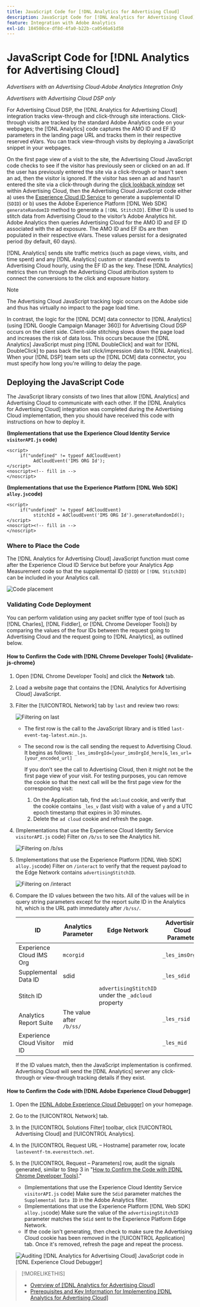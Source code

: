 ```yaml
---
title: JavaScript Code for [!DNL Analytics for Advertising Cloud]
description: JavaScript Code for [!DNL Analytics for Advertising Cloud]
feature: Integration with Adobe Analytics
exl-id: 184508ce-df8d-4fa0-b22b-ca0546a61d58
---
```

# JavaScript Code for [!DNL Analytics for Advertising Cloud]

*Advertisers with an Advertising Cloud-Adobe Analytics Integration Only*

*Advertisers with Advertising Cloud DSP only*

For Advertising Cloud DSP, the [!DNL Analytics for Advertising Cloud] integration tracks view-through and click-through site interactions. Click-through visits are tracked by the standard Adobe Analytics code on your webpages; the [!DNL Analytics] code captures the AMO ID and EF ID parameters in the landing page URL and tracks them in their respective reserved eVars. You can track view-through visits by deploying a JavaScript snippet in your webpages.

On the first page view of a visit to the site, the Advertising Cloud JavaScript code checks to see if the visitor has previously seen or clicked on an ad. If the user has previously entered the site via a click-through or hasn't seen an ad, then the visitor is ignored. If the visitor has seen an ad and hasn't entered the site via a click-through during the [click lookback window](/help/integrations/analytics/prerequisites.md#lookback-a4adc) set within Advertising Cloud, then the Advertising Cloud JavaScript code either a) uses the [Experience Cloud ID Service](https://experienceleague.adobe.com/docs/id-service/using/home.html) to generate a supplemental ID (`SDID`) or b) uses the Adobe Experience Platform [!DNL Web SDK] `generateRandomID` method to generate a `[!DNL StitchID]`. Either ID is used to stitch data from Advertising Cloud to the visitor’s Adobe Analytics hit. Adobe Analytics then queries Advertising Cloud for the AMO ID and EF ID associated with the ad exposure. The AMO ID and EF IDs are then populated in their respective eVars. These values persist for a designated period (by default, 60 days).

[!DNL Analytics] sends site traffic metrics (such as page views, visits, and time spent) and any [!DNL Analytics] custom or standard events to Advertising Cloud hourly, using the EF ID as the key. These [!DNL Analytics] metrics then run through the Advertising Cloud attribution system to connect the conversions to the click and exposure history.

>[!NOTE]
>
>The Advertising Cloud JavaScript tracking logic occurs on the Adobe side and thus has virtually no impact to the page load time.
>
>In contrast, the logic for the [!DNL DCM] data connector to [!DNL Analytics] (using [!DNL Google Campaign Manager 360]) for Advertising Cloud DSP occurs on the client side. Client-side stitching slows down the page load and increases the risk of data loss. This occurs because the [!DNL Analytics] JavaScript must ping [!DNL DoubleClick] and wait for [!DNL DoubleClick] to pass back the last click/impression data to [!DNL Analytics]. When your [!DNL DSP] team sets up the [!DNL DCM] data connector, you must specify how long you're willing to delay the page.

## Deploying the JavaScript Code

The JavaScript library consists of two lines that allow [!DNL Analytics] and Advertising Cloud to communicate with each other. If the [!DNL Analytics for Advertising Cloud] integration was completed during the Advertising Cloud implementation, then you should have received this code with instructions on how to deploy it.

**(Implementations that use the Experience Cloud Identity Service `visitorAPI.js` code)**

```
<script>
     if("undefined" != typeof AdCloudEvent) 
          AdCloudEvent('IMS ORG Id');
</script>
<noscript><!-- fill in -->
</noscript>
```

**(Implementations that use the Experience Platform [!DNL Web SDK] `alloy.js`code)**

```
<script>
     if("undefined" != typeof AdCloudEvent) 
          stitchId = AdCloudEvent('IMS ORG Id').generateRandomId();
</script>
<noscript><!-- fill in -->
</noscript>
```

### Where to Place the Code

The [!DNL Analytics for Advertising Cloud] JavaScript function must come after the Experience Cloud ID Service but before your Analytics App Measurement code so that the supplemental ID (`SDID`) or `[!DNL StitchID]` can be included in your Analytics call.

![Code placement](/help/integrations/assets/a4adc-code-placement.png)

### Validating Code Deployment

You can perform validation using any packet sniffer type of tool (such as [!DNL Charles], [!DNL Fiddler], or [!DNL Chrome Developer Tools]) by comparing the values of the four IDs between the request going to Advertising Cloud and the request going to [!DNL Analytics], as outlined below.

#### How to Confirm the Code with [!DNL Chrome Developer Tools] {#validate-js-chrome}

1. Open [!DNL Chrome Developer Tools] and click the **Network** tab.

1. Load a website page that contains the [!DNL Analytics for Advertising Cloud] JavaScript.

1. Filter the [!UICONTROL Network] tab by `last` and review two rows:

     ![Filtering on last](/help/integrations/assets/a4adc-code-validation-filter-last.png)

     * The first row is the call to the JavaScript library and is titled `last-event-tag-latest.min.js`.
     * The second row is the call sending the request to Advertising Cloud. It begins as follows: `_les_imsOrgId=[your_imsOrgId_here]&_les_url=[your_encoded_url]`
     
         If you don't see the call to Advertising Cloud, then it might not be the first page view of your visit. For testing purposes, you can remove the cookie so that the next call will be the first page view for the corresponding visit:
         
          1. On the Application tab, find the `adcloud` cookie, and verify that the cookie contains `_les_v` (last visit) with a value of `y` and a UTC epoch timestamp that expires in 30 minutes.
          1. Delete the `ad cloud` cookie and refresh the page.

1. (Implementations that use the Experience Cloud Identity Service `visitorAPI.js` code) Filter on `/b/ss` to see the Analytics hit.

     ![Filtering on `/b/ss`](/help/integrations/assets/a4adc-code-validation-filter-bss.png)

1.	(Implementations that use the Experience Platform [!DNL Web SDK] `alloy.js`code) Filter on `/interact` to verify that the request payload to the Edge Network contains `advertisingStitchID`.

     ![Filtering on `/interact`](/help/integrations/assets/a4adc-code-validation-filter-interact.png)

1. Compare the ID values between the two hits. All of the values will be in query string parameters except for the report suite ID in the Analytics hit, which is the URL path immediately after `/b/ss/`.

     | ID | Analytics Parameter | Edge Network | Advertising Cloud Parameter |
     | --- | --- | --- | --- |
     | Experience Cloud IMS Org | `mcorgid` |  | `_les_imsOrgid` |
     | Supplemental Data ID | sdid |  | `_les_sdid` |
     | Stitch ID |   | `advertisingStitchID` under the `_adcloud` property <!-- ???  -->  |  |
     | Analytics Report Suite | The value after `/b/ss/` | | `_les_rsid` |
     | Experience Cloud Visitor ID | mid |  | `_les_mid` |

     If the ID values match, then the JavaScript implementation is confirmed. Advertising Cloud will send the [!DNL Analytics] server any click-through or view-through tracking details if they exist.

#### How to Confirm the Code with [!DNL Adobe Experience Cloud Debugger]

1. Open the [[!DNL Adobe Experience Cloud Debugger]](https://experienceleague.adobe.com/docs/debugger/using/run-debugger.html) on your homepage.
1. Go to the [!UICONTROL Network] tab.
1. In the [!UICONTROL Solutions Filter] toolbar, click [!UICONTROL Advertising Cloud] and [!UICONTROL Analytics].
1. In the [!UICONTROL Request URL – Hostname] parameter row, locate `lasteventf-tm.everesttech.net`.
1. In the [!UICONTROL Request – Parameters] row, audit the signals generated, similar to Step 3 in "[How to Confirm the Code with [!DNL Chrome Developer Tools]](#validate-js-chrome)."
     * (Implementations that use the Experience Cloud Identity Service `visitorAPI.js` code) Make sure the `Sdid` parameter matches the `Supplemental Data ID` in the Adobe Analytics filter.
     * (Implementations that use the Experience Platform [!DNL Web SDK] `alloy.js`code) Make sure the value of the `advertisingStitchID` parameter matches the `Sdid` sent to the Experience Platform Edge Network.
     * If the code isn't generating, then check to make sure the Advertising Cloud cookie has been removed in the [!UICONTROL Application] tab. Once it's removed, refresh the page and repeat the process.

     ![Auditing [!DNL Analytics for Advertising Cloud] JavaScript code in [!DNL Experience Cloud Debugger]](/help/integrations/assets/a4adc-js-audit-debugger.png)

>[!MORELIKETHIS]
>
>* [Overview of [!DNL Analytics for Advertising Cloud]](overview.md)
>* [Prerequisites and Key Information for Implementing [!DNL Analytics for Advertising Cloud]](prerequisites.md)
